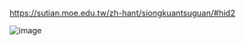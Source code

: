 https://sutian.moe.edu.tw/zh-hant/siongkuantsuguan/#hid2

![image](https://github.com/user-attachments/assets/6dc93f2e-fab5-4c9c-9f5f-91211c1d02ef)
